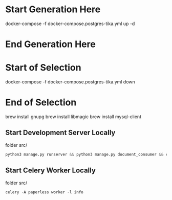 # Start Generation Here
docker-compose -f docker-compose.postgres-tika.yml up -d
# End Generation Here


# Start of Selection
docker-compose -f docker-compose.postgres-tika.yml down
# End of Selection

brew install gnupg
brew install libmagic
brew install mysql-client


## Start Development Server Locally
folder src/

```python
python3 manage.py runserver && python3 manage.py document_consumer && celery --app paperless worker -l DEBUG
```

## Start Celery Worker Locally
folder src/

```python
celery -A paperless worker -l info
``` 